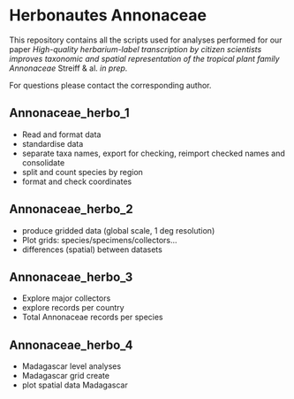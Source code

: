 # Herbonautes Annonaceae

This repository contains all the scripts used for analyses performed for our paper *High-quality herbarium-label transcription by citizen scientists improves taxonomic and spatial representation of the tropical plant family Annonaceae* Streiff & al. *in prep.*

For questions please contact the corresponding author.

## Annonaceae_herbo_1

* Read and format data                                                                              
* standardise data                                                                              
* separate taxa names, export for checking, reimport checked names and consolidate              
* split and count species by region                                                             
* format and check coordinates        

## Annonaceae_herbo_2

* produce gridded data (global scale, 1 deg resolution)                                             
* Plot grids: species/specimens/collectors...                                                     
* differences (spatial) between datasets        

## Annonaceae_herbo_3

* Explore major collectors                                                                          
* explore records per country                                                                   
* Total Annonaceae records per species       

## Annonaceae_herbo_4

* Madagascar level analyses
* Madagascar grid create                                                                        
* plot spatial data Madagascar                                                                  
     
